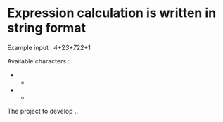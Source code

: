 Expression calculation is written in string format
==================================================
Example input : 4+2*3+7*22+1

Available characters :
* +
* *

The project to develop ..